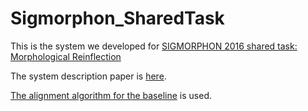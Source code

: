 # Sigmorphon_SharedTask

This is the system we developed for [SIGMORPHON 2016 shared task: Morphological Reinflection](https://ryancotterell.github.io/sigmorphon2016/)

The system description paper is [here](http://anthology.aclweb.org/W16-2006).

[The alignment algorithm for the baseline](https://github.com/ryancotterell/sigmorphon2016/tree/master/src/baseline) is used.


